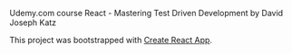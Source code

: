 Udemy.com course React - Mastering Test Driven Development by David Joseph Katz

This project was bootstrapped with [Create React App](https://github.com/facebook/create-react-app).

